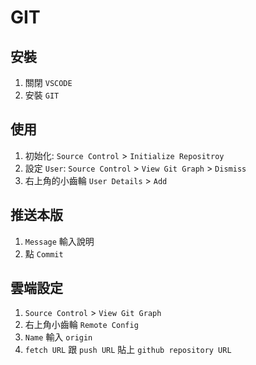 # GIT

## 安裝

1. 關閉 `VSCODE`
2. 安裝 `GIT`

## 使用

1. 初始化: `Source Control` > `Initialize Repositroy`
2. 設定 `User`: `Source Control` > `View Git Graph` > `Dismiss`
3. 右上角的小齒輪 `User Details` > `Add`

## 推送本版

1. `Message` 輸入說明
2. 點 `Commit`

## 雲端設定

1. `Source Control` > `View Git Graph`
2. 右上角小齒輪 `Remote Config`
3. `Name` 輸入 `origin`
4. `fetch URL` 跟 `push URL` 貼上 `github repository URL`